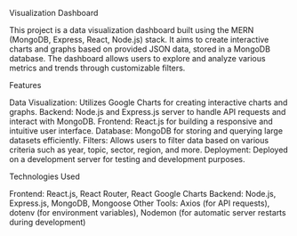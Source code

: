 Visualization Dashboard

This project is a data visualization dashboard built using the MERN (MongoDB, Express, React, Node.js) stack. It aims to create interactive charts and graphs based on provided JSON data, stored in a MongoDB database. The dashboard allows users to explore and analyze various metrics and trends through customizable filters.

Features

Data Visualization: Utilizes Google Charts for creating interactive charts and graphs.
Backend: Node.js and Express.js server to handle API requests and interact with MongoDB.
Frontend: React.js for building a responsive and intuitive user interface.
Database: MongoDB for storing and querying large datasets efficiently.
Filters: Allows users to filter data based on various criteria such as year, topic, sector, region, and more.
Deployment: Deployed on a development server for testing and development purposes.

Technologies Used

Frontend: React.js, React Router, React Google Charts
Backend: Node.js, Express.js, MongoDB, Mongoose
Other Tools: Axios (for API requests), dotenv (for environment variables), Nodemon (for automatic server restarts during development)
